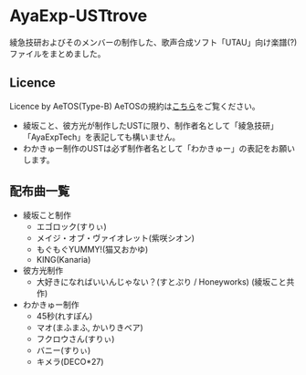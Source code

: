 # AyaExp-USTtrove
綾急技研およびそのメンバーの制作した、歌声合成ソフト「UTAU」向け楽譜(?)ファイルをまとめました。

## Licence
Licence by AeTOS(Type-B)
AeTOSの規約は[こちら](https://github.com/AyaExpTech/licence/blob/main/AeTOS.md)をご覧ください。
- 綾坂こと、彼方光が制作したUSTに限り、制作者名として「綾急技研」「AyaExpTech」を表記しても構いません。
- わかきゅー制作のUSTは必ず制作者名として「わかきゅー」の表記をお願いします。

## 配布曲一覧
- 綾坂こと制作
  - エゴロック(すりぃ)
  - メイジ・オブ・ヴァイオレット(紫咲シオン)
  - もぐもぐYUMMY!(猫又おかゆ)
  - KING(Kanaria)
- 彼方光制作
  - 大好きになればいいんじゃない？(すとぷり / Honeyworks) (綾坂こと共作)
- わかきゅー制作
  - 45秒(れすぽん)
  - マオ(まふまふ, かいりきベア)
  - フクロウさん(すりぃ)
  - バニー(すりぃ)
  - キメラ(DECO*27)
